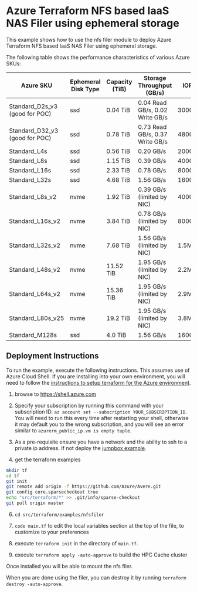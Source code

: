 # Azure Terraform NFS based IaaS NAS Filer using ephemeral storage

This example shows how to use the nfs filer module to deploy Azure Terraform NFS based IaaS NAS Filer using ephemeral storage.

The following table shows the performance characteristics of various Azure SKUs:

| Azure SKU | Ephemeral Disk Type | Capacity (TiB) | Storage Throughput (GB/s) | IOPs |
| --- | --- | --- | --- | --- |
| Standard_D2s_v3 (good for POC) | ssd | 0.04 TiB | 0.04 Read GB/s, 0.02 Write GB/s  | 3000 |
| Standard_D32_v3 (good for POC) | ssd | 0.78 TiB | 0.73 Read GB/s, 0.37 Write GB/s  | 48000 |
| Standard_L4s | ssd | 0.56 TiB | 0.20 GB/s | 20000 |
| Standard_L8s | ssd | 1.15 TiB | 0.39 GB/s | 40000 |
| Standard_L16s | ssd | 2.33 TiB | 0.78 GB/s | 80000 |
| Standard_L32s | ssd | 4.68 TiB | 1.56 GB/s | 160000 |
| Standard_L8s_v2 | nvme | 1.92 TiB | 0.39 GB/s (limited by NIC) | 400000 |
| Standard_L16s_v2 | nvme | 3.84 TiB | 0.78 GB/s (limited by NIC) | 800000 |
| Standard_L32s_v2 | nvme | 7.68 TiB | 1.56 GB/s (limited by NIC) | 1.5M |
| Standard_L48s_v2 | nvme | 11.52 TiB | 1.95 GB/s (limited by NIC) | 2.2M |
| Standard_L64s_v2 | nvme | 15.36 TiB | 1.95 GB/s (limited by NIC) | 2.9M |
| Standard_L80s_v25 | nvme | 19.2 TiB  | 1.95 GB/s (limited by NIC) | 3.8M |
| Standard_M128s | ssd | 4.0 TiB | 1.56 GB/s | 160000 |

## Deployment Instructions

To run the example, execute the following instructions.  This assumes use of Azure Cloud Shell.  If you are installing into your own environment, you will need to follow the [instructions to setup terraform for the Azure environment](https://docs.microsoft.com/en-us/azure/terraform/terraform-install-configure).

1. browse to https://shell.azure.com

2. Specify your subscription by running this command with your subscription ID:  ```az account set --subscription YOUR_SUBSCRIPTION_ID```.  You will need to run this every time after restarting your shell, otherwise it may default you to the wrong subscription, and you will see an error similar to `azurerm_public_ip.vm is empty tuple`.

3. As a pre-requisite ensure you have a network and the ability to ssh to a private ip address.  If not deploy the [jumpbox example](../jumpbox/).

4. get the terraform examples
```bash
mkdir tf
cd tf
git init
git remote add origin -f https://github.com/Azure/Avere.git
git config core.sparsecheckout true
echo "src/terraform/*" >> .git/info/sparse-checkout
git pull origin master
```

6. `cd src/terraform/examples/nfsfiler`

7. `code main.tf` to edit the local variables section at the top of the file, to customize to your preferences

8. execute `terraform init` in the directory of `main.tf`.

9. execute `terraform apply -auto-approve` to build the HPC Cache cluster

Once installed you will be able to mount the nfs filer.

When you are done using the filer, you can destroy it by running `terraform destroy -auto-approve`.